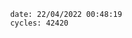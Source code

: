 

                date: 22/04/2022 00:48:19
                cycles: 42420

                         